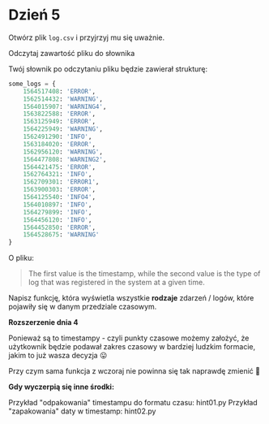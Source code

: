 # Dzień 5

Otwórz plik `log.csv` i przyjrzyj mu się uważnie.

Odczytaj zawartość pliku do słownika

Twój słownik po odczytaniu pliku będzie zawierał strukturę:

```python
some_logs = {
    1564517408: 'ERROR',
    1562514432: 'WARNING',
    1564015907: 'WARNING4',
    1563822588: 'ERROR',
    1563125949: 'ERROR',
    1564225949: 'WARNING',
    1562491290: 'INFO',
    1563184020: 'ERROR',
    1562956120: 'WARNING',
    1564477808: 'WARNING2',
    1564421475: 'ERROR',
    1562764321: 'INFO',
    1562709301: 'ERROR1',
    1563900303: 'ERROR',
    1564125540: 'INFO4',
    1564010897: 'INFO',
    1564279899: 'INFO',
    1564456120: 'INFO',
    1564452850: 'ERROR',
    1564528675: 'WARNING'
}
```

O pliku:
> The first value is the timestamp, while the second value is the type of log that was registered in the system at a given time.

Napisz funkcję, która wyświetla wszystkie **rodzaje** zdarzeń / logów, które pojawiły się w danym przedziale czasowym.

**Rozszerzenie dnia 4**

Ponieważ są to timestampy - czyli punkty czasowe możemy założyć, że użytkownik będzie podawał zakres czasowy w bardziej ludzkim formacie, jakim to już wasza decyzja 😛 

Przy czym sama funkcja z wczoraj nie powinna się tak naprawdę zmienić 🙂 


**Gdy wyczerpią się inne środki:**

Przykład "odpakowania" timestampu do formatu czasu: hint01.py
Przykład "zapakowania" daty w timestamp: hint02.py

